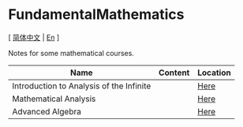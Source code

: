 # FundamentalMathematics

[ [简体中文](./README.md) | [En](./README_en.md) ]

Notes for some mathematical courses.

| Name | Content | Location |
| - | - | - |
| Introduction to Analysis of the Infinite |  | [Here](./IAI/README.md)|
| Mathematical Analysis |  | [Here](./MA/README.md)|
| Advanced Algebra |  | [Here](./AA/README.md)|
